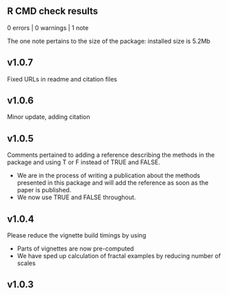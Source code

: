 ## R CMD check results

0 errors | 0 warnings | 1 note

The one note pertains to the size of the package: installed size is  5.2Mb

## v1.0.7
Fixed URLs in readme and citation files

## v1.0.6
Minor update, adding citation

## v1.0.5
Comments pertained to adding a reference describing the methods in the package and using T or F instead of TRUE and FALSE. 
- We are in the process of writing a publication about the methods presented in this package and will add the reference as soon as the paper is published. 
- We now use TRUE and FALSE throughout.

## v1.0.4
Please reduce the vignette build timings by using
- Parts of vignettes are now pre-computed
- We have sped up calculation of fractal examples by reducing number of scales

## v1.0.3
Size in doc/ decreased.           
Size is now 5.2            
  - data:   3.0Mb     
  - doc:    1.2Mb

## v1.0.2  
Changes since the previous cran submission:    
- The Description field has been re-written to avoid redundancy.  

## v1.0.1 
Changes since the previous cran submission:    
- Confirm that "rugosity"" and "sphericity"" are not misspelled.  

